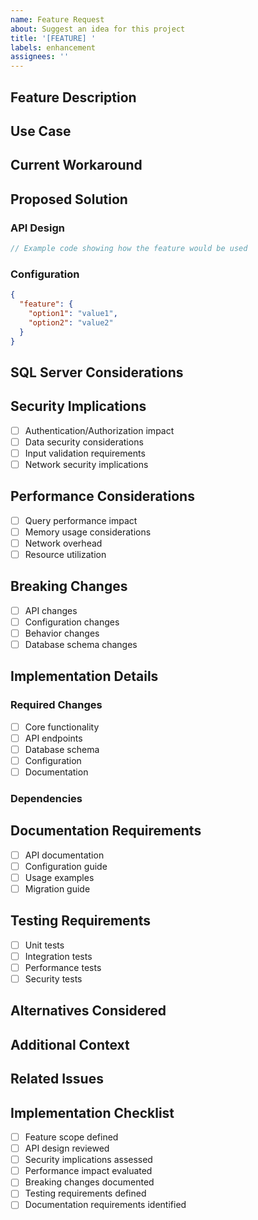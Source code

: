 ```yaml
---
name: Feature Request
about: Suggest an idea for this project
title: '[FEATURE] '
labels: enhancement
assignees: ''
---
```


## Feature Description

<!-- A clear and concise description of the feature you'd like to see -->

## Use Case

<!-- Describe the use case(s) for this feature -->

## Current Workaround

<!-- Is there a current workaround? If so, please describe it -->

## Proposed Solution

<!-- Describe your proposed solution -->

### API Design

<!-- If applicable, provide a proposed API design -->

```typescript
// Example code showing how the feature would be used
```

### Configuration

<!-- If applicable, describe any configuration options -->

```json
{
  "feature": {
    "option1": "value1",
    "option2": "value2"
  }
}
```

## SQL Server Considerations

<!-- Any SQL Server specific considerations or requirements -->

## Security Implications

<!-- Describe any security implications or considerations -->

- [ ] Authentication/Authorization impact
- [ ] Data security considerations
- [ ] Input validation requirements
- [ ] Network security implications

## Performance Considerations

<!-- Describe any performance implications -->

- [ ] Query performance impact
- [ ] Memory usage considerations
- [ ] Network overhead
- [ ] Resource utilization

## Breaking Changes

<!-- Would this feature introduce any breaking changes? -->

- [ ] API changes
- [ ] Configuration changes
- [ ] Behavior changes
- [ ] Database schema changes

## Implementation Details

<!-- If you have thoughts on implementation, describe them here -->

### Required Changes

- [ ] Core functionality
- [ ] API endpoints
- [ ] Database schema
- [ ] Configuration
- [ ] Documentation

### Dependencies

<!-- List any new dependencies that would be required -->

## Documentation Requirements

<!-- What documentation would need to be created or updated? -->

- [ ] API documentation
- [ ] Configuration guide
- [ ] Usage examples
- [ ] Migration guide

## Testing Requirements

<!-- Describe how this feature should be tested -->

- [ ] Unit tests
- [ ] Integration tests
- [ ] Performance tests
- [ ] Security tests

## Alternatives Considered

<!-- What alternatives have you considered? -->

## Additional Context

<!-- Add any other context or screenshots about the feature request here -->

## Related Issues

<!-- Link to related issues if any -->

## Implementation Checklist

<!-- For project maintainers -->

- [ ] Feature scope defined
- [ ] API design reviewed
- [ ] Security implications assessed
- [ ] Performance impact evaluated
- [ ] Breaking changes documented
- [ ] Testing requirements defined
- [ ] Documentation requirements identified
